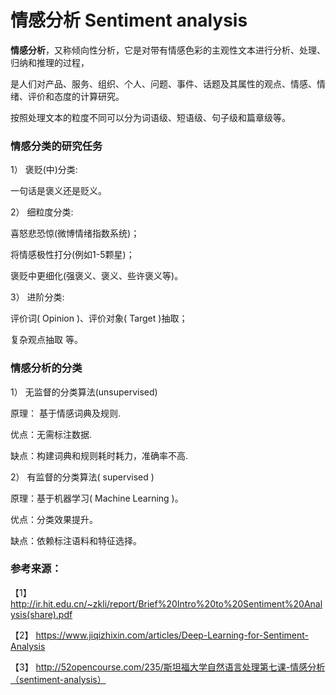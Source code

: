 # 情感分析 Sentiment analysis

**情感分析**，又称倾向性分析，它是对带有情感色彩的主观性文本进行分析、处理、归纳和推理的过程，

是人们对产品、服务、组织、个人、问题、事件、话题及其属性的观点、情感、情绪、评价和态度的计算研究。


按照处理文本的粒度不同可以分为词语级、短语级、句子级和篇章级等。


### 情感分类的研究任务

1） 褒贬(中)分类:

 一句话是褒义还是贬义。

2） 细粒度分类:

喜怒悲恐惊(微博情绪指数系统)；

将情感极性打分(例如1-5颗星)；

褒贬中更细化(强褒义、褒义、些许褒义等)。

3） 进阶分类:

评价词( Opinion )、评价对象( Target )抽取；

复杂观点抽取 等。

### 情感分析的分类

1） 无监督的分类算法(unsupervised)

原理： 基于情感词典及规则.

优点：无需标注数据.

缺点：构建词典和规则耗时耗力，准确率不高.

2） 有监督的分类算法( supervised )

原理：基于机器学习( Machine Learning )。

优点：分类效果提升。

缺点：依赖标注语料和特征选择。


### 参考来源：

【1】 http://ir.hit.edu.cn/~zkli/report/Brief%20Intro%20to%20Sentiment%20Analysis(share).pdf

【2】  https://www.jiqizhixin.com/articles/Deep-Learning-for-Sentiment-Analysis

【3】  http://52opencourse.com/235/斯坦福大学自然语言处理第七课-情感分析（sentiment-analysis）

